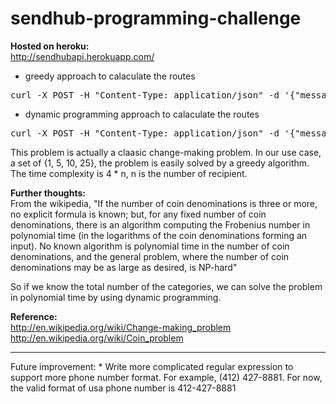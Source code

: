 sendhub-programming-challenge
=============================
<b>Hosted on heroku:</b>  
http://sendhubapi.herokuapp.com/

* greedy approach to calaculate the routes
<pre>curl -X POST -H "Content-Type: application/json" -d '{"message": "SendHub Rocks", "recipients": ["412-427-8881", "412-427-8882", "412-427-8883", "412-427-8884", "412-427-8885", "412-427-8886"]}' http://sendhubapi.herokuapp.com/v1.0/greedy_routes</pre>

* dynamic programming approach to calaculate the routes
<pre>curl -X POST -H "Content-Type: application/json" -d '{"message": "SendHub Rocks", "recipients": ["412-427-8881", "412-427-8882", "412-427-8883", "412-427-8884", "412-427-8885", "412-427-8886"]}' http://sendhubapi.herokuapp.com/v1.0/dynamic_routes</pre>

This problem is actually a claasic change-making problem. In our use case, a set of {1, 5, 10, 25}, the problem is easily solved by a greedy algorithm. The time complexity is 4 * n, n is the number of recipient.

<b>Further thoughts:</b>    
From the wikipedia, "If the number of coin denominations is three or more, no explicit formula is known; but, for any fixed number of coin denominations, there is an algorithm computing the Frobenius number in polynomial time (in the logarithms of the coin denominations forming an input). No known algorithm is polynomial time in the number of coin denominations, and the general problem, where the number of coin denominations may be as large as desired, is NP-hard"

So if we know the total number of the categories, we can solve the problem in polynomial time by using dynamic programming.

<b>Reference:</b>  
http://en.wikipedia.org/wiki/Change-making_problem  
http://en.wikipedia.org/wiki/Coin_problem   

<hr>
Future improvement:
* Write more complicated regular expression to support more phone number format. For example, (412) 427-8881. For now, the valid format of usa phone number is 412-427-8881   
